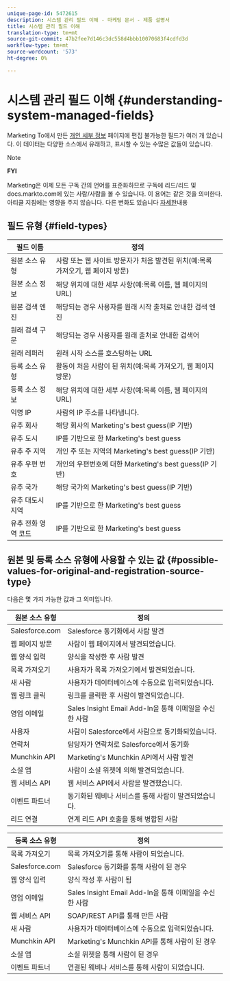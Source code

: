 ```yaml
---
unique-page-id: 5472615
description: 시스템 관리 필드 이해 - 마케팅 문서 - 제품 설명서
title: 시스템 관리 필드 이해
translation-type: tm+mt
source-git-commit: 47b2fee7d146c3dc558d4bbb10070683f4cdfd3d
workflow-type: tm+mt
source-wordcount: '573'
ht-degree: 0%

---
```



# 시스템 관리 필드 이해 {#understanding-system-managed-fields}

Marketing To에서 만든 [개인 세부 정보](../../../product-docs/core-marketo-concepts/smart-lists-and-static-lists/managing-people-in-smart-lists/using-the-person-detail-page.md) 페이지에 편집 불가능한 필드가 여러 개 있습니다. 이 데이터는 다양한 소스에서 유래하고, 표시할 수 있는 수많은 값들이 있습니다.

>[!NOTE]
>
>**FYI**
>
>Marketing은 이제 모든 구독 간의 언어를 표준화하므로 구독에 리드/리드 및 docs.markto.com에 있는 사람/사람을 볼 수 있습니다. 이 용어는 같은 것을 의미한다.아티클 지침에는 영향을 주지 않습니다. 다른 변화도 있습니다 [자세한](http://docs.marketo.com/display/DOCS/Updates+to+Marketo+Terminology)내용

## 필드 유형 {#field-types}

| **필드 이름** | **정의** |
|---|---|
| 원본 소스 유형 | 사람 또는 웹 사이트 방문자가 처음 발견된 위치(예:목록 가져오기, 웹 페이지 방문) |
| 원본 소스 정보 | 해당 위치에 대한 세부 사항(예:목록 이름, 웹 페이지의 URL) |
| 원본 검색 엔진 | 해당되는 경우 사용자를 원래 시작 출처로 안내한 검색 엔진 |
| 원래 검색 구문 | 해당되는 경우 사용자를 원래 출처로 안내한 검색어 |
| 원래 레퍼러 | 원래 시작 소스를 호스팅하는 URL |
| 등록 소스 유형 | 활동이 처음 사람이 된 위치(예:목록 가져오기, 웹 페이지 방문) |
| 등록 소스 정보 | 해당 위치에 대한 세부 사항(예:목록 이름, 웹 페이지의 URL) |
| 익명 IP | 사람의 IP 주소를 나타냅니다. |
| 유추 회사 | 해당 회사의 Marketing&#39;s best guess(IP 기반) |
| 유추 도시 | IP를 기반으로 한 Marketing&#39;s best guess |
| 유추 주 지역 | 개인 주 또는 지역의 Marketing&#39;s best guess(IP 기반) |
| 유추 우편 번호 | 개인의 우편번호에 대한 Marketing&#39;s best guess(IP 기반) |
| 유추 국가 | 해당 국가의 Marketing&#39;s best guess(IP 기반) |
| 유추 대도시 지역 | IP를 기반으로 한 Marketing&#39;s best guess |
| 유추 전화 영역 코드 | IP를 기반으로 한 Marketing&#39;s best guess |

## 원본 및 등록 소스 유형에 사용할 수 있는 값 {#possible-values-for-original-and-registration-source-type}

다음은 몇 가지 가능한 값과 그 의미입니다.

| **원본 소스 유형** | **정의** |
|---|---|
| Salesforce.com | Salesforce 동기화에서 사람 발견 |
| 웹 페이지 방문 | 사람이 웹 페이지에서 발견되었습니다. |
| 웹 양식 입력 | 양식을 작성한 후 사람 발견 |
| 목록 가져오기 | 사용자가 목록 가져오기에서 발견되었습니다. |
| 새 사람 | 사용자가 데이터베이스에 수동으로 입력되었습니다. |
| 웹 링크 클릭 | 링크를 클릭한 후 사람이 발견되었습니다. |
| 영업 이메일 | Sales Insight Email Add-In을 통해 이메일을 수신한 사람 |
| 사용자 | 사람이 Salesforce에서 사람으로 동기화되었습니다. |
| 연락처 | 담당자가 연락처로 Salesforce에서 동기화 |
| Munchkin API | Marketing&#39;s Munchkin API에서 사람 발견 |
| 소셜 앱 | 사람이 소셜 위젯에 의해 발견되었습니다. |
| 웹 서비스 API | 웹 서비스 API에서 사람을 발견했습니다. |
| 이벤트 파트너 | 동기화된 웨비나 서비스를 통해 사람이 발견되었습니다. |
| 리드 연결 | 연계 리드 API 호출을 통해 병합된 사람 |

| **등록 소스 유형** | **정의** |
|---|---|
| 목록 가져오기 | 목록 가져오기를 통해 사람이 되었습니다. |
| Salesforce.com | Salesforce 동기화를 통해 사람이 된 경우 |
| 웹 양식 입력 | 양식 작성 후 사람이 됨 |
| 영업 이메일 | Sales Insight Email Add-In을 통해 이메일을 수신한 사람 |
| 웹 서비스 API | SOAP/REST API를 통해 만든 사람 |
| 새 사람 | 사용자가 데이터베이스에 수동으로 입력되었습니다. |
| Munchkin API | Marketing&#39;s Munchkin API를 통해 사람이 된 경우 |
| 소셜 앱 | 소셜 위젯을 통해 사람이 된 경우 |
| 이벤트 파트너 | 연결된 웨비나 서비스를 통해 사람이 되었습니다. |

